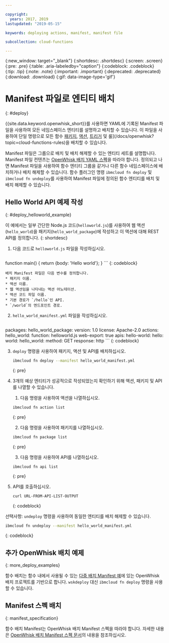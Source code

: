 ```yaml
---

copyright:
  years: 2017, 2019
lastupdated: "2019-05-15"

keywords: deploying actions, manifest, manifest file

subcollection: cloud-functions

---
```


{:new_window: target="_blank"}
{:shortdesc: .shortdesc}
{:screen: .screen}
{:pre: .pre}
{:table: .aria-labeledby="caption"}
{:codeblock: .codeblock}
{:tip: .tip}
{:note: .note}
{:important: .important}
{:deprecated: .deprecated}
{:download: .download}
{:gif: data-image-type='gif'}

# Manifest 파일로 엔티티 배치
{: #deploy}

{{site.data.keyword.openwhisk_short}}를 사용하면 YAML에 기록된 Manifest 파일을 사용하여 모든 네임스페이스 엔티티를 설명하고 배치할 수 있습니다. 이 파일을 사용하여 단일 명령으로 모든 함수 [패키지](/docs/openwhisk?topic=cloud-functions-pkg_ov), [액션](/docs/openwhisk?topic=cloud-functions-actions), [트리거](/docs/openwhisk?topic=cloud-functions-triggers) 및 룰](/docs/openwhisk?topic=cloud-functions-rules)을 배치할 수 있습니다. 

Manifest 파일은 그룹으로 배치 및 배치 해제할 수 있는 엔티티 세트를 설명합니다. Manifest 파일 컨텐츠는 [OpenWhisk 배치 YAML 스펙](https://github.com/apache/incubator-openwhisk-wskdeploy/tree/master/specification#package-specification)을 따라야 합니다. 정의되고 나면 Manifest 파일을 사용하여 함수 엔티티 그룹을 같거나 다른 함수 네임스페이스에 배치하거나 배치 해제할 수 있습니다. 함수 플러그인 명령 `ibmcloud fn deploy` 및 `ibmcloud fn undeploy`를 사용하여 Manifest 파일에 정의된 함수 엔티티를 배치 및 배치 해제할 수 있습니다.

## Hello World API 예제 작성
{: #deploy_helloworld_example}

이 예에서는 일부 간단한 Node.js 코드(`helloworld.js`)를 사용하여 웹 액션(`hello_world`)을 패키지(`hello_world_package`)에 작성하고 이 액션에 대해 REST API를 정의합니다.
{: shortdesc}

1. 다음 코드로 `helloworld.js` 파일을 작성하십시오.

    ```javascript
function main() {
       return {body: 'Hello world'};
}
    ```
    {: codeblock}

    배치 Manifest 파일은 다음 변수를 정의합니다.
    * 패키지 이름.
    * 액션 이름.
    * 웹 액션임을 나타내는 액션 어노테이션.
    * 액션 코드 파일 이름.
    * 기본 경로가 `/hello`인 API.
    * `/world`의 엔드포인트 경로.

2. `hello_world_manifest.yml` 파일을 작성하십시오.

    ```yaml
packages:
  hello_world_package:
    version: 1.0
    license: Apache-2.0
    actions:
      hello_world:
        function: helloworld.js
        web-export: true
    apis:
      hello-world:
        hello:
          world:
            hello_world:
              method: GET
              response: http
    ```
    {: codeblock}

3. `deploy` 명령을 사용하여 패키지, 액션 및 API를 배치하십시오.

    ```sh
    ibmcloud fn deploy --manifest hello_world_manifest.yml
    ```
    {: pre}

4. 3개의 예상 엔티티가 성공적으로 작성되었는지 확인하기 위해 액션, 패키지 및 API를 나열할 수 있습니다.

    1. 다음 명령을 사용하여 액션을 나열하십시오.

      ```sh
    ibmcloud fn action list
      ```
      {: pre}

    2. 다음 명령을 사용하여 패키지를 나열하십시오.

      ```sh
    ibmcloud fn package list
      ```
      {: pre}

    3. 다음 명령을 사용하여 API를 나열하십시오.

      ```sh
      ibmcloud fn api list
      ```
      {: pre}

5. API를 호출하십시오.

    ```sh
    curl URL-FROM-API-LIST-OUTPUT
    ```
    {: codeblock}

선택사항: `undeploy` 명령을 사용하여 동일한 엔티티를 배치 해제할 수 있습니다. 

```sh
ibmcloud fn undeploy --manifest hello_world_manifest.yml
```
{: codeblock}

## 추가 OpenWhisk 배치 예제
{: more_deploy_examples}

함수 배치는 함수 내에서 사용될 수 있는 [다중 배치 Manifest 예](https://github.com/apache/incubator-openwhisk-wskdeploy/blob/master/docs/programming_guide.md#guided-examples)에 있는 OpenWhisk 배치 프로젝트를 기반으로 합니다.  `wskdeploy` 대신 `ibmcloud fn deploy` 명령을 사용할 수 있습니다.

## Manifest 스펙 배치
{: manifest_specification}

함수 배치 Manifest는 OpenWhisk 배치 Manifest 스펙을 따라야 합니다. 자세한 내용은 [OpenWhisk 배치 Manifest 스펙 문서](https://github.com/apache/incubator-openwhisk-wskdeploy/tree/master/specification#openwhisk-packaging-specification)의 내용을 참조하십시오.

